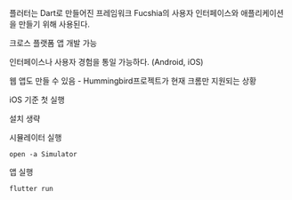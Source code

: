 

플러터는 Dart로 만들어진 프레임워크
Fucshia의 사용자 인터페이스와 애플리케이션을 만들기 위해 사용된다.

크로스 플랫폼 앱 개발 가능

인터페이스나 사용자 경험을 통일 가능하다. (Android, iOS)

웹 앱도 만들 수 있음 - Hummingbird프로젝트가 현재 크롬만 지원되는 상황


iOS 기준 첫 실행

설치 생략

시뮬레이터 실행

```
open -a Simulator
```

앱 실행

```
flutter run
```


